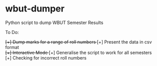 # wbut-dumper
Python script to dump WBUT Semester Results

To Do:

<s>[+] Dump marks for a range of roll numbers  </s>
[+] Present the data in csv format  
<s>[+] Interactive Mode  </s>
[+] Generalise the script to work for all semesters  
[+] Checking for incorrect roll numbers  
